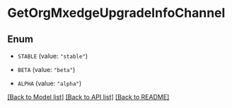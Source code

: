 # GetOrgMxedgeUpgradeInfoChannel

## Enum


* `STABLE` (value: `"stable"`)

* `BETA` (value: `"beta"`)

* `ALPHA` (value: `"alpha"`)


[[Back to Model list]](../README.md#documentation-for-models) [[Back to API list]](../README.md#documentation-for-api-endpoints) [[Back to README]](../README.md)


